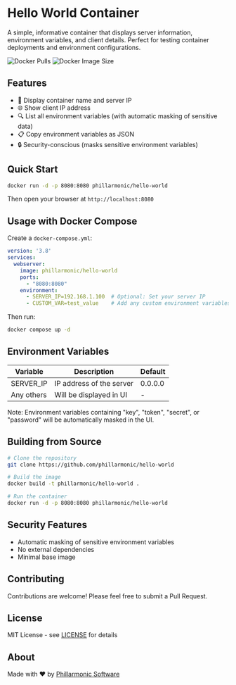 # Hello World Container

A simple, informative container that displays server information, environment variables, and client details. Perfect for testing container deployments and environment configurations.

![Docker Pulls](https://img.shields.io/docker/pulls/phillarmonic/hello-world)
![Docker Image Size](https://img.shields.io/docker/image-size/phillarmonic/hello-world)

## Features

- 📡 Display container name and server IP
- 🌐 Show client IP address
- 🔍 List all environment variables (with automatic masking of sensitive data)
- 📋 Copy environment variables as JSON
- 🔒 Security-conscious (masks sensitive environment variables)

## Quick Start

```bash
docker run -d -p 8080:8080 phillarmonic/hello-world
```

Then open your browser at `http://localhost:8080`

## Usage with Docker Compose

Create a `docker-compose.yml`:

```yaml
version: '3.8'
services:
  webserver:
    image: phillarmonic/hello-world
    ports:
      - "8080:8080"
    environment:
      - SERVER_IP=192.168.1.100  # Optional: Set your server IP
      - CUSTOM_VAR=test_value    # Add any custom environment variables
```

Then run:

```bash
docker compose up -d
```

## Environment Variables

| Variable    | Description                  | Default     |
|-------------|------------------------------|-------------|
| SERVER_IP   | IP address of the server     | 0.0.0.0    |
| Any others  | Will be displayed in UI      | -          |

Note: Environment variables containing "key", "token", "secret", or "password" will be automatically masked in the UI.

## Building from Source

```bash
# Clone the repository
git clone https://github.com/phillarmonic/hello-world

# Build the image
docker build -t phillarmonic/hello-world .

# Run the container
docker run -d -p 8080:8080 phillarmonic/hello-world
```

## Security Features

- Automatic masking of sensitive environment variables
- No external dependencies
- Minimal base image

## Contributing

Contributions are welcome! Please feel free to submit a Pull Request.

## License

MIT License - see [LICENSE](LICENSE) for details

## About

Made with ❤️ by [Phillarmonic Software](https://github.com/phillarmonic)